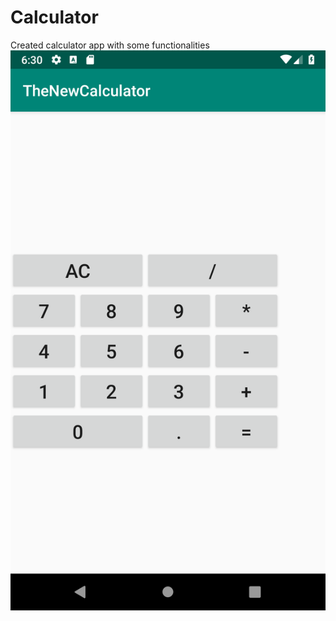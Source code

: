 # Calculator
Created calculator app with some functionalities
![alt text](https://github.com/AssemAlturifii/Calculator/blob/master/Screenshot_1540751425.png "Logo Title Text 1")
